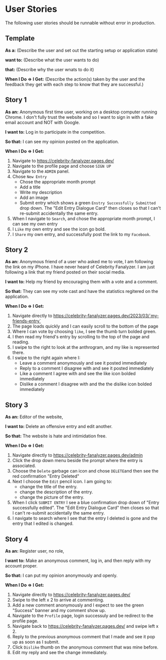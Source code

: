 # User Stories

The following user stories should be runnable without error in production.

## Template

**As a:** (Describe the user and set out the starting setup or application state)

**want to:** (Describe what the user wants to do)

**that:** (Describe why the user wnats to do it)

**When I Do => I Get:** (Describe the action(s) taken by the user and the feedback they get with each step to know that they are successful.)

## Story 1

**As an:** Anonymous first time user, working on a desktop computer running Chrome. I don't fully trust the website and so I want to sign in with a fake email account and NOT with Google.

**I want to:** Log in to participate in the competition.

**So that:** I can see my opinion posted on the application.

**When I Do => I Get:**

1. Navigate to https://celebrity-fanalyzer.pages.dev/
2. Navigate to the profile page and choose `SIGN UP`
3. Navigate to the `ADMIN` panel.
4. Chose `New Entry`
   - Chose the appropriate month prompt
   - Add a title
   - Write my description
   - Add an image
   - Submit entry which shows a green `Enstry Successfully Submitted` drop down. The "Edit Entry Dialogue Card" then closes so that I can't re-submit accidentally the same entry.
5. When I navigate to `Search`, and chose the appropriate month prompt, I can see my own entry
6. I `Like` my own entry and see the icon go bold.
7. I `Share` my own entry, and successfully post the link to my `Facebook`.

## Story 2

**As an:** Anonymous friend of a user who asked me to vote, I am following the link on my iPhone. I have never heard of Celebrity Fanalyzer. I am just following a link that my friend posted on their social media.

**I want to:** Help my friend by encouraging them with a vote and a comment.

**So that:** They can see my vote cast and have the statistics regitered on the application.

**When I Do => I Get:**

1. Navigate directly to https://celebrity-fanalyzer.pages.dev/2023/03/`my-friends-entry`
2. The page loads quickly and I can easily scroll to the bottom of the page
3. Where I can vote by choosing `like`, I see the thumb turn bolded green.
4. I then read my friend's entry by scrolling to the top of the page and reading.
5. I swipe to the right to look at the anthrogram, and my like is represented there.
6. I swipe to the right again where I:
   - Leave a comment anonymously and see it posted immediately
   - Reply to a comment I disagree with and see it posted immediately
   - Like a comment I agree with and see the like icon bolded immediately
   - Dislike a comment I disagree with and the the dislike icon bolded immediately

## Story 3

**As an:** Editor of the website,

**I want to:** Delete an offensive entry and edit another.

**So that:** The website is hate and intimidation free.

**When I Do => I Get:**

1. Navigate directly to https://celebrity-fanalyzer.pages.dev/admin
2. Click the drop down menu beside the prompt where the entry is associated.
3. Choose the `Delete` garbage can icon and chose `DELETE`and then see the red confirmation "Entry Deleted"
4. Next I choose the `Edit` pencil icon. I am going to:
   - change the title of the entry.
   - change the description of the entry.
   - change the picture of the entry.
5. When I click `SUBMIT ENTRY` I see a blue confirmation drop down of "Entry successfully edited". The "Edit Entry Dialogue Card" then closes so that I can't re-submit accidentally the same entry.
6. I navigate to search where I see that the entry I deleted is gone and the entry that I edited is changed.

## Story 4

**As an:** Register user, no role,

**I want to:** Make an anonymous comment, log in, and then reply with my account proper.

**So that:** I can put my opinion anonymously and openly.

**When I Do => I Get:**

1. Navigate directly to https://celebrity-fanalyzer.pages.dev/<prompt>
2. Swipe to the left x 2 to arrive at commenting.
3. Add a new comment anonymously and I expect to see the green "Success" banner and my comment show up.
4. Navigate to the `Profile` page, login successuly and be redirect to the profile page.
5. Navigate back to https://celebrity-fanalyzer.pages.dev/<prompt> and swipe left x 2.
6. Reply to the previous anonymous comment that I made and see it pop up as soon as I submit.
7. Click `Dislike` thumb on the anonymous comment that was mine before.
8. Edit my reply and see the change immediately.
